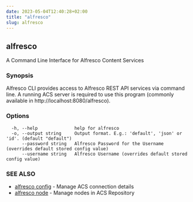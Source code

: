 ```yaml
---
date: 2023-05-04T12:40:28+02:00
title: "alfresco"
slug: alfresco
---
```

## alfresco

A Command Line Interface for Alfresco Content Services

### Synopsis

Alfresco CLI provides access to Alfresco REST API services via command line.
A running ACS server is required to use this program (commonly available in http://localhost:8080/alfresco).

### Options

```
  -h, --help              help for alfresco
  -o, --output string     Output format. E.g.: 'default', 'json' or 'id'. (default "default")
      --password string   Alfresco Password for the Username (overrides default stored config value)
      --username string   Alfresco Username (overrides default stored config value)
```

### SEE ALSO

* [alfresco config](/config/alfresco_config.md)	 - Manage ACS connection details
* [alfresco node](/node/alfresco_node.md)	 - Manage nodes in ACS Repository

